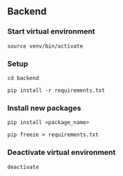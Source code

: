 ## Backend

### Start virtual environment
`source venv/bin/activate`

### Setup
`cd backend`

`pip install -r requirements.txt`

### Install new packages
`pip install <package_name>`

`pip freeze > requirements.txt`

### Deactivate virtual environment
`deactivate`